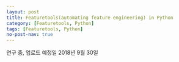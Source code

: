 ```yaml
---
layout: post
title: Featuretools(automating feature engineering) in Python 
category: [Featuretools, Python] 
tags: [Featuretools, Python] 
no-post-nav: true
---
```


 연구 중, 업로드 예정일 2018년 9월 30일
